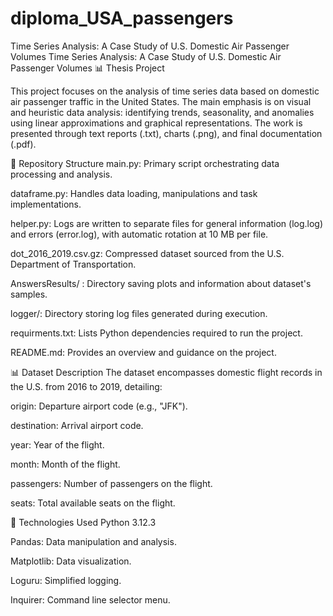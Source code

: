 # diploma_USA_passengers
Time Series Analysis: A Case Study of U.S. Domestic Air Passenger Volumes
Time Series Analysis: A Case Study of U.S. Domestic Air Passenger Volumes
📊 Thesis Project

This project focuses on the analysis of time series data based on domestic air passenger traffic in the United States. The main emphasis is on visual and heuristic data analysis: identifying trends, seasonality, and anomalies using linear approximations and graphical representations. The work is presented through text reports (.txt), charts (.png), and final documentation (.pdf).

📁 Repository Structure
main.py: Primary script orchestrating data processing and analysis.

dataframe.py: Handles data loading, manipulations and task implementations.

helper.py: Logs are written to separate files for general information (log.log) and errors (error.log), with automatic rotation at 10 MB per file.

dot_2016_2019.csv.gz: Compressed dataset sourced from the U.S. Department of Transportation.

AnswersResults/ : Directory saving plots and information about dataset's samples.

logger/: Directory storing log files generated during execution.

requirments.txt: Lists Python dependencies required to run the project.

README.md: Provides an overview and guidance on the project.


📊 Dataset Description
The dataset encompasses domestic flight records in the U.S. from 2016 to 2019, detailing:

origin: Departure airport code (e.g., "JFK").

destination: Arrival airport code.

year: Year of the flight.

month: Month of the flight.

passengers: Number of passengers on the flight.

seats: Total available seats on the flight.


🧰 Technologies Used
Python 3.12.3

Pandas: Data manipulation and analysis.

Matplotlib: Data visualization.

Loguru: Simplified logging.

Inquirer: Command line selector menu.

